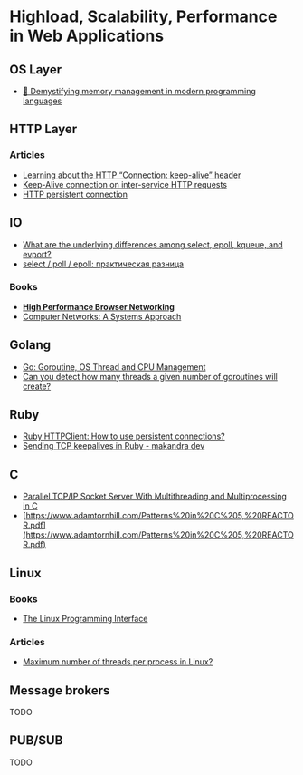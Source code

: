 # Highload, Scalability, Performance in Web Applications
## OS Layer
- [🚀 Demystifying memory management in modern programming languages](https://deepu.tech/memory-management-in-programming/)
## HTTP Layer
### Articles
- [Learning about the HTTP “Connection: keep-alive” header](https://blog.insightdatascience.com/learning-about-the-http-connection-keep-alive-header-7ebe0efa209d)
- [Keep-Alive connection on inter-service HTTP requests](https://medium.com/@onufrienkos/keep-alive-connection-on-inter-service-http-requests-3f2de73ffa1)
- [HTTP persistent connection](https://en.m.wikipedia.org/wiki/HTTP_persistent_connection)

## IO
- [What are the underlying differences among select, epoll, kqueue, and evport?](https://stackoverflow.com/questions/26420947/what-are-the-underlying-differences-among-select-epoll-kqueue-and-evport)
- [select / poll / epoll: практическая разница](https://habr.com/ru/company/infopulse/blog/415259/)
### Books
- **[High Performance Browser Networking](https://hpbn.co/)**
- [Computer Networks: A Systems Approach](https://book.systemsapproach.org/)
## Golang
- [Go: Goroutine, OS Thread and CPU Management](https://medium.com/a-journey-with-go/go-goroutine-os-thread-and-cpu-management-2f5a5eaf518a)
- [Can you detect how many threads a given number of goroutines will create?](http://stackoverflow.com/questions/1714136/can-you-detect-how-many-threads-a-given-number-of-goroutines-will-create)
## Ruby
- [Ruby HTTPClient: How to use persistent connections?](https://stackoverflow.com/questions/15976775/ruby-httpclient-how-to-use-persistent-connections)
- [Sending TCP keepalives in Ruby - makandra dev](https://makandracards.com/makandra/36345-sending-tcp-keepalives-in-ruby)
## C
- [Parallel TCP/IP Socket Server With Multithreading and Multiprocessing in C](https://dzone.com/articles/parallel-tcpip-socket-server-with-multi-threading)
- [https://www.adamtornhill.com/Patterns%20in%20C%205,%20REACTOR.pdf](https://www.adamtornhill.com/Patterns%20in%20C%205,%20REACTOR.pdf)
## Linux
### Books
- [The Linux Programming Interface](https://man7.org/tlpi/)
### Articles
- [Maximum number of threads per process in Linux?](https://stackoverflow.com/questions/344203/maximum-number-of-threads-per-process-in-linux)
## Message brokers
TODO
## PUB/SUB
TODO
